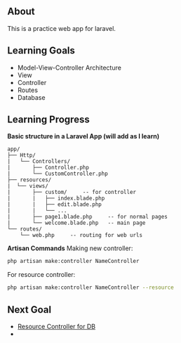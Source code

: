 ## About

This is a practice web app for laravel.

## Learning Goals
- Model-View-Controller Architecture
- View
- Controller
- Routes
- Database



## Learning Progress
**Basic structure in a Laravel App (will add as I learn)**
```
app/
├── Http/
|   └── Controllers/
|       ├── Controller.php
|       └── CustomController.php
├── resources/
|  └── views/
|       ├── custom/     -- for controller
|       |   ├── index.blade.php
|       |   ├── edit.blade.php
|       |   └── ...
|       ├── page1.blade.php     -- for normal pages
|       └── welcome.blade.php   -- main page
└── routes/
    └── web.php     -- routing for web urls
```
**Artisan Commands**
Making new controller:
```bash
php artisan make:controller NameController
```
For resource controller:
```bash
php artisan make:controller NameController --resource
```

## Next Goal
- [Resource Controller for DB](https://youtu.be/0M84Nk7iWkA?si=BVJqPeDt_IebvEuP&t=4983)
- 
